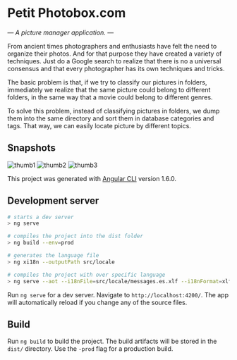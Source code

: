 # Petit Photobox.com

*— A picture manager application. —*

From ancient times photographers and enthusiasts have felt the need to organize their photos. And for that purpose they have created a variety of techniques. Just do a Google search to realize that there is no a universal consensus and that every photographer has its own techniques and tricks.

The basic problem is that, if we try to classify our pictures in folders, immediately we realize that the same picture could belong to different folders, in the same way that a movie could belong to different genres.

To solve this problem, instead of classifying pictures in folders, we dump them into the same directory and sort them in database categories and tags. That way, we can easily locate picture by different topics.

## Snapshots

![thumb1](https://user-images.githubusercontent.com/5312427/35579741-a0a5354e-05e7-11e8-999f-3e95e1ca29bc.png)
![thumb2](https://user-images.githubusercontent.com/5312427/35579765-af6ef66e-05e7-11e8-8d81-0d10d57358f2.png)
![thumb3](https://user-images.githubusercontent.com/5312427/35579768-b00587a0-05e7-11e8-978c-a216670441dc.png)

This project was generated with [Angular CLI](https://github.com/angular/angular-cli) version 1.6.0.

## Development server

```bash
# starts a dev server
> ng serve

# compiles the project into the dist folder
> ng build --env=prod

# generates the language file
> ng xi18n --outputPath src/locale

# compiles the project with over specific language
> ng serve --aot --i18nFile=src/locale/messages.es.xlf --i18nFormat=xlf --locale=es
```

Run `ng serve` for a dev server. Navigate to `http://localhost:4200/`. The app will automatically reload if you change any of the source files.

## Build

Run `ng build` to build the project. The build artifacts will be stored in the `dist/` directory. Use the `-prod` flag for a production build.
